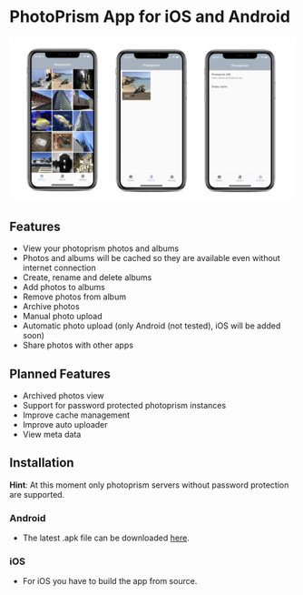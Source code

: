 # PhotoPrism App for iOS and Android

![alt text](assets/iphone_photo.png "iPhone App Photos View")

## Features
- View your photoprism photos and albums
- Photos and albums will be cached so they are available even without internet connection
- Create, rename and delete albums
- Add photos to albums
- Remove photos from album
- Archive photos
- Manual photo upload
- Automatic photo upload (only Android (not tested), iOS will be added soon)
- Share photos with other apps

## Planned Features
- Archived photos view
- Support for password protected photoprism instances
- Improve cache management
- Improve auto uploader
- View meta data

## Installation
**Hint**: At this moment only photoprism servers without password protection are supported.
### Android
- The latest .apk file can be downloaded [here](https://github.com/photoprism/photoprism-mobile/releases/download/latest/photoprism.apk).

### iOS
- For iOS you have to build the app from source.
